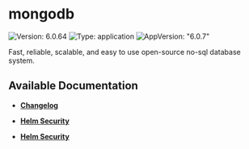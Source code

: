 # mongodb

![Version: 6.0.64](https://img.shields.io/badge/Version-6.0.64-informational?style=flat-square) ![Type: application](https://img.shields.io/badge/Type-application-informational?style=flat-square) ![AppVersion: "6.0.7"](https://img.shields.io/badge/AppVersion-"6.0.7"-informational?style=flat-square)

Fast, reliable, scalable, and easy to use open-source no-sql database system.

## Available Documentation

- [**Changelog**](CHANGELOG)

- [**Helm Security**](container-security)

- [**Helm Security**](helm-security)

